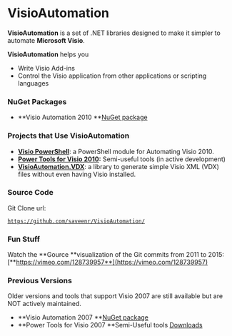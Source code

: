 # VisioAutomation

**VisioAutomation** is a set of .NET libraries designed to make it simpler to automate **Microsoft Visio**.

**VisioAutomation** helps you

* Write Visio Add-ins
* Control the Visio application from other applications or scripting languages

### NuGet Packages

* **Visio Automation 2010 **[NuGet package](http://www.nuget.org/packages/VisioAutomation2010/)

### Projects that Use VisioAutomation

* [**Visio PowerShell**](https://github.com/saveenr/VisioPowerShell/wiki): a PowerShell module for Automating Visio 2010.
* [**Power Tools for Visio 2010**](https://github.com/saveenr/Visio-Power-Tools/releases)**:** Semi-useful tools \(in active development\)
* [**VisioAutomation.VDX**](https://github.com/saveenr/VisioAutomation.VDX): a library to generate simple Visio XML \(VDX\) files without even having Visio installed.

### Source Code

Git Clone url:

[`https://github.com/saveenr/VisioAutomation/`](https://github.com/saveenr/VisioAutomation/)

### Fun Stuff

Watch the **Gource **visualization of the Git commits from 2011 to 2015: [**https://vimeo.com/128739957**](https://vimeo.com/128739957)

### Previous Versions

Older versions and tools that support Visio 2007 are still available but are NOT actively maintained.

* **Visio Automation 2007 **[NuGet package](http://www.nuget.org/packages/VisioAutomation2007/)
* **Power Tools for Visio 2007 **Semi-Useful tools [Downloads](https://github.com/saveenr/Visio-Power-Tools/releases)



